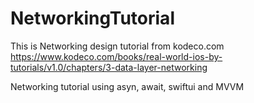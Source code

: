 # NetworkingTutorial
This is Networking design tutorial from kodeco.com
https://www.kodeco.com/books/real-world-ios-by-tutorials/v1.0/chapters/3-data-layer-networking

Networking tutorial using asyn, await, swiftui and MVVM
